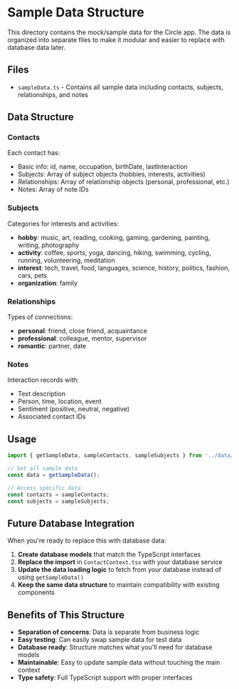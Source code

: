 # Sample Data Structure

This directory contains the mock/sample data for the Circle app. The data is organized into separate files to make it modular and easier to replace with database data later.

## Files

- `sampleData.ts` - Contains all sample data including contacts, subjects, relationships, and notes

## Data Structure

### Contacts
Each contact has:
- Basic info: id, name, occupation, birthDate, lastInteraction
- Subjects: Array of subject objects (hobbies, interests, activities)
- Relationships: Array of relationship objects (personal, professional, etc.)
- Notes: Array of note IDs

### Subjects
Categories for interests and activities:
- **hobby**: music, art, reading, cooking, gaming, gardening, painting, writing, photography
- **activity**: coffee, sports, yoga, dancing, hiking, swimming, cycling, running, volunteering, meditation
- **interest**: tech, travel, food, languages, science, history, politics, fashion, cars, pets
- **organization**: family

### Relationships
Types of connections:
- **personal**: friend, close friend, acquaintance
- **professional**: colleague, mentor, supervisor
- **romantic**: partner, date

### Notes
Interaction records with:
- Text description
- Person, time, location, event
- Sentiment (positive, neutral, negative)
- Associated contact IDs

## Usage

```typescript
import { getSampleData, sampleContacts, sampleSubjects } from '../data/sampleData';

// Get all sample data
const data = getSampleData();

// Access specific data
const contacts = sampleContacts;
const subjects = sampleSubjects;
```

## Future Database Integration

When you're ready to replace this with database data:

1. **Create database models** that match the TypeScript interfaces
2. **Replace the import** in `ContactContext.tsx` with your database service
3. **Update the data loading logic** to fetch from your database instead of using `getSampleData()`
4. **Keep the same data structure** to maintain compatibility with existing components

## Benefits of This Structure

- **Separation of concerns**: Data is separate from business logic
- **Easy testing**: Can easily swap sample data for test data
- **Database ready**: Structure matches what you'll need for database models
- **Maintainable**: Easy to update sample data without touching the main context
- **Type safety**: Full TypeScript support with proper interfaces
